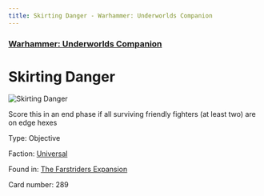 ```yaml
---
title: Skirting Danger - Warhammer: Underworlds Companion
---
```


### [Warhammer: Underworlds Companion](https://guidokessels.github.io/wh-underworlds)

  

# Skirting Danger

![Skirting Danger](https://warhammerunderworlds.com/wp-content/uploads/sites/6/2018/03/289_ENG.png)

Score this in an end phase if all surviving friendly fighters (at least two) are on edge hexes

Type: Objective

Faction: [Universal](https://guidokessels.github.io/wh-underworlds/factions/universal)

Found in: [The Farstriders Expansion](https://guidokessels.github.io/wh-underworlds/locations/the-farstriders-expansion)

Card number: 289
